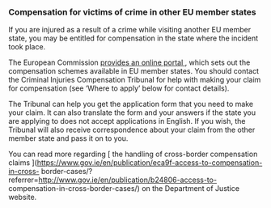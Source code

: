 ###  Compensation for victims of crime in other EU member states

If you are injured as a result of a crime while visiting another EU member
state, you may be entitled for compensation in the state where the incident
took place.

The European Commission [ provides an online portal
](https://e-justice.europa.eu/content_compensation-67-en.do) , which sets out
the compensation schemes available in EU member states. You should contact the
Criminal Injuries Compensation Tribunal for help with making your claim for
compensation (see ‘Where to apply’ below for contact details).

The Tribunal can help you get the application form that you need to make your
claim. It can also translate the form and your answers if the state you are
applying to does not accept applications in English. If you wish, the Tribunal
will also receive correspondence about your claim from the other member state
and pass it on to you.

You can read more regarding [ the handling of cross-border compensation claims
](https://www.gov.ie/en/publication/eca9f-access-to-compensation-in-cross-
border-cases/?referrer=http://www.gov.ie/en/publication/b24806-access-to-
compensation-in-cross-border-cases/) on the Department of Justice website.
